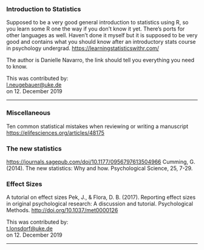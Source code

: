 ### Introduction to Statistics
Supposed to be a very good general introduction to statistics using R, so you learn some R one the way if you don’t know it yet. There’s ports for other languages as well. Haven’t done it myself but it is supposed to be very good and contains what you should know after an introductory stats course in psychology undergrad.
https://learningstatisticswithr.com/

The author is Danielle Navarro, the link should tell you everything you need to know.

This was contributed by:  
l.neugebauer@uke.de  
on 12. December 2019  

---------------------------
### Miscellaneous

Ten common statistical mistakes when reviewing or writing a manuscript
https://elifesciences.org/articles/48175

### The new statistics 

https://journals.sagepub.com/doi/10.1177/0956797613504966
Cumming, G. (2014). The new statistics: Why and how. Psychological Science, 25, 7-29.

### Effect Sizes

A tutorial on effect sizes
Pek, J., & Flora, D. B. (2017). Reporting effect sizes in original psychological research: A discussion and tutorial. Psychological Methods. http://doi.org/10.1037/met0000126


This was contributed by:  
t.lonsdorf@uke.de  
on 12. December 2019  

-----------------------------

